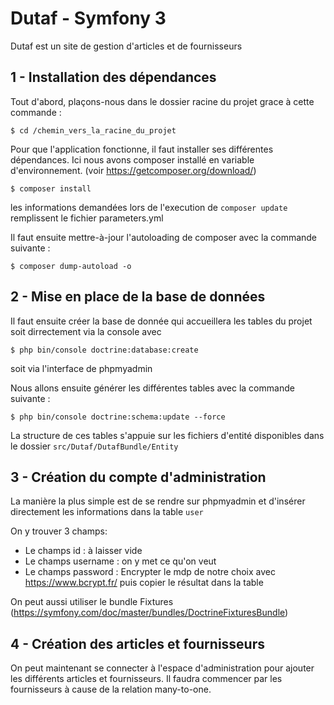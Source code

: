 Dutaf - Symfony 3
==================

Dutaf est un site de gestion d'articles et de fournisseurs

1 - Installation des dépendances 
----------------

Tout d'abord, plaçons-nous dans le dossier racine du projet grace à cette commande : 

````
$ cd /chemin_vers_la_racine_du_projet
````


Pour que l'application fonctionne, il faut installer ses différentes dépendances. Ici nous avons composer installé en variable d'environnement. (voir https://getcomposer.org/download/)

````
$ composer install
````

les informations demandées lors de l'execution de `composer update` remplissent le fichier parameters.yml

Il faut ensuite mettre-à-jour l'autoloading de composer avec la commande suivante : 

````
$ composer dump-autoload -o
````

2 - Mise en place de la base de données
----------------

Il faut ensuite créer la base de donnée qui accueillera les tables du projet soit dirrectement via la console avec

````
$ php bin/console doctrine:database:create
````

soit via l'interface de phpmyadmin

Nous allons ensuite générer les différentes tables avec la commande suivante :

````
$ php bin/console doctrine:schema:update --force
````

La structure de ces tables s'appuie sur les fichiers d'entité disponibles dans le dossier `src/Dutaf/DutafBundle/Entity`

3 - Création du compte d'administration
-----------------

La manière la plus simple est de se rendre sur phpmyadmin et d'insérer directement les informations dans la table `user`

On y trouver 3 champs:
  - Le champs id : à laisser vide
  - Le champs username : on y met ce qu'on veut
  - Le champs password : Encrypter le mdp de notre choix avec https://www.bcrypt.fr/ puis copier le résultat dans la table
  
On peut aussi utiliser le bundle Fixtures (https://symfony.com/doc/master/bundles/DoctrineFixturesBundle)

4 - Création des articles et fournisseurs
-----------------

On peut maintenant se connecter à l'espace d'administration pour ajouter les différents articles et fournisseurs.
Il faudra commencer par les fournisseurs à cause de la relation many-to-one.
